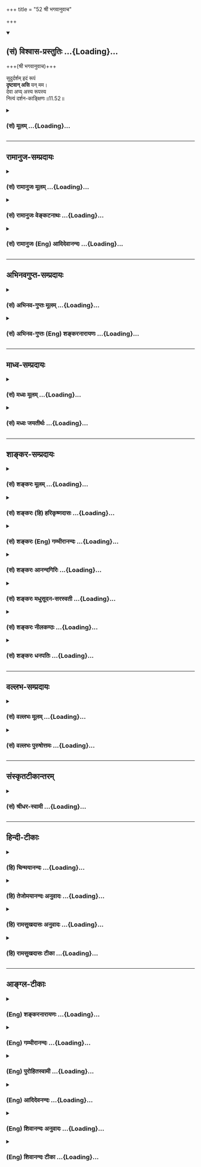 +++
title = "52 श्री भगवानुवाच"

+++
<div class="js_include" newlevelforh1="2" title="(सं) विश्वास-प्रस्तुतिः" unfilled url="/mahAbhAratam/shlokashaH/06-bhIShma-parva/03-bhagavad-gItA-parva/saMskRtam/vishvAsa-prastutiH/11_vishva-rUpa-darshana/52_shrI_bhagavAnuvAc.md">
<details open><summary><h2>(सं) विश्वास-प्रस्तुतिः ...{Loading}...</h2></summary>

+++(श्री भगवानुवाच)+++

सुदुर्दर्शम् इदं रूपं  
**दृष्टवान् असि** यन् मम।  
देवा अप्य् अस्य रूपस्य  
नित्यं दर्शन-काङ्क्षिणः॥11.52॥
</details>
</div>
<div class="js_include collapsed" newlevelforh1="3" title="(सं) मूलम्" unfilled url="/mahAbhAratam/shlokashaH/06-bhIShma-parva/03-bhagavad-gItA-parva/saMskRtam/mUlam/11_vishva-rUpa-darshana/52_shrI_bhagavAnuvAc.md">
<details><summary><h3>(सं) मूलम् ...{Loading}...</h3></summary>

श्री भगवानुवाच  
सुदुर्दर्शमिदं रूपं दृष्टवानसि यन्मम।  
देवा अप्यस्य रूपस्य नित्यं दर्शनकाङ्क्षिणः।।11.52।।
</details>
</div>


_________________
## रामानुज-सम्प्रदायः
<div class="js_include collapsed" newlevelforh1="3" title="(सं) रामानुजः मूलम्" unfilled url="/mahAbhAratam/shlokashaH/06-bhIShma-parva/03-bhagavad-gItA-parva/saMskRtam/rAmAnujaH/mUlam/11_vishva-rUpa-darshana/52_shrI_bhagavAnuvAc.md">
<details><summary><h3>(सं) रामानुजः मूलम् ...{Loading}...</h3></summary>

।।11.52।। श्रीभगवानुवाच -- **मम इदं** सर्वस्य प्रशासने अवस्थितं
सर्वाश्रयं सर्वकारणभूतं **रूपं यत् दृष्टवान् असि;** तत् सुदुर्दर्शं न
केन अपि द्रष्टुं शक्यम् **अस्य रूपस्य देवा अपि नित्यं दर्शनकाङ्क्षिणः;**
न तु दृष्टवन्तः। कुतः इत्यत्र आह --

</details>
</div>
<div class="js_include collapsed" newlevelforh1="3" title="(सं) रामानुजः वेङ्कटनाथः" unfilled url="/mahAbhAratam/shlokashaH/06-bhIShma-parva/03-bhagavad-gItA-parva/saMskRtam/rAmAnujaH/venkaTanAthaH/11_vishva-rUpa-darshana/52_shrI_bhagavAnuvAc.md">
<details><summary><h3>(सं) रामानुजः वेङ्कटनाथः ...{Loading}...</h3></summary>

  
  
।।11.52।। यच्छब्दस्य प्रसिद्धपरामर्शित्वेन प्रसिद्धाकारानाहसर्वस्य
प्रशासनेऽवस्थितमित्यादिना। नित्यम् इत्यस्य
पदार्थैकदेशदर्शनान्वयस्यागतिकस्य आश्रयणमनुचितमित्यभिप्रेत्याकाङ्क्षाया
नित्यत्वं दर्शनाभावमवगमयतीत्याशयेनाहन तु दृष्टवन्त इति।  
  

</details>
</div>
<div class="js_include collapsed" newlevelforh1="3" title="(सं) रामानुजः (Eng) आदिदेवानन्दः" unfilled url="/mahAbhAratam/shlokashaH/06-bhIShma-parva/03-bhagavad-gItA-parva/saMskRtam/rAmAnujaH/english/AdidevAnandaH/11_vishva-rUpa-darshana/52_shrI_bhagavAnuvAc.md">
<details><summary><h3>(सं) रामानुजः (Eng) आदिदेवानन्दः ...{Loading}...</h3></summary>

11.52 The Lord said This form of Mine which you have seen, and which has the whole universe under control, which is the foundation of all and which forms the origin of all - this cannot be beheld by any one. Even the gods ever long to see this form; but they have not seen it. Why; Sri Krsna says:

</details>
</div>


_________________
## अभिनवगुप्त-सम्प्रदायः
<div class="js_include collapsed" newlevelforh1="3" title="(सं) अभिनव-गुप्तः मूलम्" unfilled url="/mahAbhAratam/shlokashaH/06-bhIShma-parva/03-bhagavad-gItA-parva/saMskRtam/abhinava-guptaH/mUlam/11_vishva-rUpa-darshana/52_shrI_bhagavAnuvAc.md">
<details><summary><h3>(सं) अभिनव-गुप्तः मूलम् ...{Loading}...</h3></summary>

।।11.52।। No commentary.  
  

</details>
</div>
<div class="js_include collapsed" newlevelforh1="3" title="(सं) अभिनव-गुप्तः (Eng) शङ्करनारायणः" unfilled url="/mahAbhAratam/shlokashaH/06-bhIShma-parva/03-bhagavad-gItA-parva/saMskRtam/abhinava-guptaH/english/shankaranArAyaNaH/11_vishva-rUpa-darshana/52_shrI_bhagavAnuvAc.md">
<details><summary><h3>(सं) अभिनव-गुप्तः (Eng) शङ्करनारायणः ...{Loading}...</h3></summary>

11.52 Sri Abhinavagupta did not comment upon this sloka.

</details>
</div>


_________________
## माध्व-सम्प्रदायः
<div class="js_include collapsed" newlevelforh1="3" title="(सं) मध्वः मूलम्" unfilled url="/mahAbhAratam/shlokashaH/06-bhIShma-parva/03-bhagavad-gItA-parva/saMskRtam/madhvaH/mUlam/11_vishva-rUpa-darshana/52_shrI_bhagavAnuvAc.md">
<details><summary><h3>(सं) मध्वः मूलम् ...{Loading}...</h3></summary>

।।11.52।। Sri Madhvacharya did not comment on this sloka.,

</details>
</div>
<div class="js_include collapsed" newlevelforh1="3" title="(सं) मध्वः जयतीर्थः" unfilled url="/mahAbhAratam/shlokashaH/06-bhIShma-parva/03-bhagavad-gItA-parva/saMskRtam/madhvaH/jayatIrthaH/11_vishva-rUpa-darshana/52_shrI_bhagavAnuvAc.md">
<details><summary><h3>(सं) मध्वः जयतीर्थः ...{Loading}...</h3></summary>

।।11.52।। Sri Jayatirtha did not comment on this sloka.  
  

</details>
</div>


_________________
## शाङ्कर-सम्प्रदायः
<div class="js_include collapsed" newlevelforh1="3" title="(सं) शङ्करः मूलम्" unfilled url="/mahAbhAratam/shlokashaH/06-bhIShma-parva/03-bhagavad-gItA-parva/saMskRtam/shankaraH/mUlam/11_vishva-rUpa-darshana/52_shrI_bhagavAnuvAc.md">
<details><summary><h3>(सं) शङ्करः मूलम् ...{Loading}...</h3></summary>

।।11.52।। --,**सुदुर्दर्शं** सुष्ठु दुःखेन दर्शनम् अस्य इति
सुदुर्दर्शम्; **इदं रूपं दृष्टवान् असि यत् मम; देवाः अपि अस्य** मम
**रूपस्य नित्यं** सर्वदा **दर्शनकाङ्क्षिणः** दर्शनेप्सवोऽपि न त्वमिव
दृष्टवन्तः; न द्रक्ष्यन्ति च इति अभिप्रायः।। कस्मात् --,

</details>
</div>
<div class="js_include collapsed" newlevelforh1="3" title="(सं) शङ्करः (हि) हरिकृष्णदासः" unfilled url="/mahAbhAratam/shlokashaH/06-bhIShma-parva/03-bhagavad-gItA-parva/saMskRtam/shankaraH/hindI/harikRShNadAsaH/11_vishva-rUpa-darshana/52_shrI_bhagavAnuvAc.md">
<details><summary><h3>(सं) शङ्करः (हि) हरिकृष्णदासः ...{Loading}...</h3></summary>

।।11.52।। श्रीभगवान् बोले -- मेरे जिस रूपको तूने देखा है; वह बड़ा
दुर्दर्श है अर्थात् जिसका दर्शन बड़ी कठिनतासे हो; ऐसा है। देवता लोग भी
मेरे इस रूपका दर्शन करनेकी सदा इच्छा करते हैं। अभिप्राय यह है कि दर्शनकी
इच्छा करते हुए भी उन्होंने तेरी भाँति ( मेरा रूप ) देखा नहीं है और
देखेंगे भी नहीं।  
  
,

</details>
</div>
<div class="js_include collapsed" newlevelforh1="3" title="(सं) शङ्करः (Eng) गम्भीरानन्दः" unfilled url="/mahAbhAratam/shlokashaH/06-bhIShma-parva/03-bhagavad-gItA-parva/saMskRtam/shankaraH/english/gambhIrAnandaH/11_vishva-rUpa-darshana/52_shrI_bhagavAnuvAc.md">
<details><summary><h3>(सं) शङ्करः (Eng) गम्भीरानन्दः ...{Loading}...</h3></summary>

11.52 Idam, this; rupam, form; mama, of Mine; yat, which; drstavan, asi,
you have seen is; sudur-darsam, very difficult to see. Api, even; the
devah, gods; are nityam, ever; darsana-kanksinah, desirous of a vision;
asya, of this; rupasya, form of Mine. The idea is that though they want
to see, they have not seen in the way you have, nor will they see! Why
so;

</details>
</div>
<div class="js_include collapsed" newlevelforh1="3" title="(सं) शङ्करः आनन्दगिरिः" unfilled url="/mahAbhAratam/shlokashaH/06-bhIShma-parva/03-bhagavad-gItA-parva/saMskRtam/shankaraH/AnandagiriH/11_vishva-rUpa-darshana/52_shrI_bhagavAnuvAc.md">
<details><summary><h3>(सं) शङ्करः आनन्दगिरिः ...{Loading}...</h3></summary>

।।11.52।। उपास्यत्वाय विश्वरूपं स्तोतुं भगवदुक्तिमुत्थापयति --
**भगवानिति।** त्वद्व्यतिरिक्तानामिदं रूपं द्रष्टुमशक्यमित्येतद्विशदयति
-- **देवादय इति।**

</details>
</div>
<div class="js_include collapsed" newlevelforh1="3" title="(सं) शङ्करः मधुसूदन-सरस्वती" unfilled url="/mahAbhAratam/shlokashaH/06-bhIShma-parva/03-bhagavad-gItA-parva/saMskRtam/shankaraH/madhusUdana-sarasvatI/11_vishva-rUpa-darshana/52_shrI_bhagavAnuvAc.md">
<details><summary><h3>(सं) शङ्करः मधुसूदन-सरस्वती ...{Loading}...</h3></summary>

।।11.52।। स्वकृतस्यानुग्रहस्यातिर्दुलभत्वं दर्शयन् चतुर्भिः श्रीभगवानुवाच
-- सुदुर्दर्शमिति। मम यद्रूपमिदानीं त्वं दृष्टवानसि इदं विश्वरूपं
सुदुर्दर्शं अत्यन्तं द्रष्टुमशक्यं। यतो देवा अप्यस्य रूपस्य नित्यं
सर्वदा दर्शनकाङ्क्षिणो नतु त्वमिव पूर्वं दृष्टवन्तो न वाऽग्रे
द्रक्ष्यन्तीत्यभिप्रायः। दर्शनाकाङ्क्षया नित्यत्वोक्तिः।

</details>
</div>
<div class="js_include collapsed" newlevelforh1="3" title="(सं) शङ्करः नीलकण्ठः" unfilled url="/mahAbhAratam/shlokashaH/06-bhIShma-parva/03-bhagavad-gItA-parva/saMskRtam/shankaraH/nIlakaNThaH/11_vishva-rUpa-darshana/52_shrI_bhagavAnuvAc.md">
<details><summary><h3>(सं) शङ्करः नीलकण्ठः ...{Loading}...</h3></summary>

।।11.52।। अस्य विश्वरूपदर्शनस्य दौर्लभ्यं दर्शयन् श्रीभगवानुवाच
**सुदुर्दर्शमिति।** दर्शनकाङ्क्षिणः दर्शनं काङ्क्षन्ते एव न तु लभन्ते।

</details>
</div>
<div class="js_include collapsed" newlevelforh1="3" title="(सं) शङ्करः धनपतिः" unfilled url="/mahAbhAratam/shlokashaH/06-bhIShma-parva/03-bhagavad-gItA-parva/saMskRtam/shankaraH/dhanapatiH/11_vishva-rUpa-darshana/52_shrI_bhagavAnuvAc.md">
<details><summary><h3>(सं) शङ्करः धनपतिः ...{Loading}...</h3></summary>

।।11.52।। एवं श्रुत्वा स्वकृतस्यातिदर्लभस्यानुग्रहस्य वैयर्थ्यपरिहाराय
श्रीभगवानुवाच। यन्मम रुपं मदनुग्रहेण त्वं दृष्टवानसि तदिदमन्येषां सुष्ठु
दुःखेनात्यन्तकष्टेन दर्शनमस्येति सुदुर्द्सं यतोत्युत्तमाः
सात्विकास्तिद्दर्शनार्थिनश्च देवा इन्द्रादयोऽपि न तत्त्वमिव दृष्टवन्तो न
च द्रक्ष्यन्तीत्याशयेनाह -- देवा इति।

</details>
</div>


_________________
## वल्लभ-सम्प्रदायः
<div class="js_include collapsed" newlevelforh1="3" title="(सं) वल्लभः मूलम्" unfilled url="/mahAbhAratam/shlokashaH/06-bhIShma-parva/03-bhagavad-gItA-parva/saMskRtam/vallabhaH/mUlam/11_vishva-rUpa-darshana/52_shrI_bhagavAnuvAc.md">
<details><summary><h3>(सं) वल्लभः मूलम् ...{Loading}...</h3></summary>

।।11.52।। ततः एवं स्थितौ स्वरूपस्य सुदुर्दर्शत्वं
निरूपयन्प्रसङ्गादनुग्रहभक्त्यैकगम्यत्वं स्वस्य निगमयति त्रिभिः --
सुदुर्दर्शमिति। इदं मत्सम्बन्धि रूपमक्षरं विश्वरूपं यत्त्वं दृष्टवानसि;
यतोऽहं सुदुर्दर्शस्तदा किं वाच्यं मत्सम्बन्धिरूपमिदमिति तदेवाह -- देवा
अपीति। सात्विका अपि ते नित्यं दर्शनकाङ्क्षिणः; न तु दृष्टवन्तोऽपि
अनुग्रहबीजभावाभावात्।

</details>
</div>
<div class="js_include collapsed" newlevelforh1="3" title="(सं) वल्लभः पुरुषोत्तमः" unfilled url="/mahAbhAratam/shlokashaH/06-bhIShma-parva/03-bhagavad-gItA-parva/saMskRtam/vallabhaH/puruShottamaH/11_vishva-rUpa-darshana/52_shrI_bhagavAnuvAc.md">
<details><summary><h3>(सं) वल्लभः पुरुषोत्तमः ...{Loading}...</h3></summary>

  
  
।।11.52।। स्वस्य रूपस्य स्वानुग्रहैकसाध्यत्वेन परमदुर्लभत्वमाह --
श्रीभगवानुवाच सुदुर्दर्शमिति। इदं परिदृश्यमानं मम रूपं सुदुर्दर्शं
सुष्ठु दुःखेनाऽपि द्रष्टुमशक्यं यत् त्वं दृष्टवानसि। देवा अपि
मत्क्रीडायोग्या मदंशा अपि अस्य नित्यं प्रत्यहं दर्शनकाङ्क्षिणः
दर्शनेच्छवस्तिष्ठन्तीत्यर्थः। अत्रायं भावः -- ब्रह्मादयो देवाः
श्रीदेवकीगृहे स्तुत्वा गतास्तदा गर्भ एव प्राकट्यं; न बहिः बहिः
प्राकट्यानन्तरं तु मातृप्रार्थनया तिरोहितं कृत्वा ध्यानास्पदत्वेन
स्थापितं देवादीनां तु तद्वृत्तान्ताज्ञानाद्वेदोक्तरीत्या
भजनात्तादृक्स्वरूपदर्शनमेव भवति इदं च स्वरूपं भावात्मकं वेदाद्यगम्यं
भक्तमुखात् श्रुतत्वाच्चाकाङ्क्षिणस्तिष्ठन्तीति तथा।  
  

</details>
</div>


_________________
## संस्कृतटीकान्तरम्
<div class="js_include collapsed" newlevelforh1="3" title="(सं) श्रीधर-स्वामी" unfilled url="/mahAbhAratam/shlokashaH/06-bhIShma-parva/03-bhagavad-gItA-parva/saMskRtam/shrIdhara-svAmI/11_vishva-rUpa-darshana/52_shrI_bhagavAnuvAc.md">
<details><summary><h3>(सं) श्रीधर-स्वामी ...{Loading}...</h3></summary>

।।11.52।। स्वकृतस्यानुग्रहस्यातिदुर्लभत्वं दर्शयन् श्रीभगवानुवाच **--
सुदुर्दर्शमिति।** यन्मम विश्वरूपं त्वं दृष्टवानसि इदं सुदुर्दर्शमत्यन्तं
द्रष्टुमशक्यम्। अतो देवा अप्यस्य रूपस्य सर्वदा दर्शनमिच्छन्ति न केवलं
पुनरिदं पश्यन्ति।

</details>
</div>


_________________
## हिन्दी-टीकाः
<div class="js_include collapsed" newlevelforh1="3" title="(हि) चिन्मयानन्दः" unfilled url="/mahAbhAratam/shlokashaH/06-bhIShma-parva/03-bhagavad-gItA-parva/hindI/chinmayAnandaH/11_vishva-rUpa-darshana/52_shrI_bhagavAnuvAc.md">
<details><summary><h3>(हि) चिन्मयानन्दः ...{Loading}...</h3></summary>

।।11.52।। See Commentary under 11.53.

</details>
</div>
<div class="js_include collapsed" newlevelforh1="3" title="(हि) तेजोमयानन्दः अनुवादः" unfilled url="/mahAbhAratam/shlokashaH/06-bhIShma-parva/03-bhagavad-gItA-parva/hindI/tejomayAnandaH/anuvAdaH/11_vishva-rUpa-darshana/52_shrI_bhagavAnuvAc.md">
<details><summary><h3>(हि) तेजोमयानन्दः अनुवादः ...{Loading}...</h3></summary>

।।11.52।। श्रीभगवान् ने कहा -- मेरा यह रूप देखने को मिलना अति दुर्लभ है,
जिसको कि तुमने देखा है। देवतागण भी सदा इस रूप के दर्शन के इच्छुक रहते
हैं।।

</details>
</div>
<div class="js_include collapsed" newlevelforh1="3" title="(हि) रामसुखदासः अनुवादः" unfilled url="/mahAbhAratam/shlokashaH/06-bhIShma-parva/03-bhagavad-gItA-parva/hindI/rAmasukhadAsaH/anuvAdaH/11_vishva-rUpa-darshana/52_shrI_bhagavAnuvAc.md">
<details><summary><h3>(हि) रामसुखदासः अनुवादः ...{Loading}...</h3></summary>

।।11.52।। श्रीभगवान् बोले -- मेरा यह जो रूप तुमने देखा है, इसके दर्शन
अत्यन्त ही दुर्लभ हैं। इस रूपको देखनेके लिये देवता भी नित्य लालायित रहते
हैं।

</details>
</div>
<div class="js_include collapsed" newlevelforh1="3" title="(हि) रामसुखदासः टीका" unfilled url="/mahAbhAratam/shlokashaH/06-bhIShma-parva/03-bhagavad-gItA-parva/hindI/rAmasukhadAsaH/TIkA/11_vishva-rUpa-darshana/52_shrI_bhagavAnuvAc.md">
<details><summary><h3>(हि) रामसुखदासः टीका ...{Loading}...</h3></summary>

।।11.52।।***व्याख्या--*'सुदुर्दर्शमिदं रूपं दृष्टवानसि यन्मम'--**यहाँ
**'सुदुर्दर्शम्'** पद चतुर्भुजरूपके लिये ही आया है, विराट्रूप या
द्विभुजरूपके लिये नहीं। कारण कि विराट्रूपकी तो देवता भी कल्पना क्यों
करने लगे ! और मनुष्यरूप जब मनुष्योंके लिये सुलभ था, तब देवताओंके ल,ये वह
दुर्लभ कैसे होता ! इसलिये **'सुदुर्दर्शम्'** पदसे भगवान् विष्णुका
चतुर्भुजरूप ही लेना चाहिये, जिसके लिये **'देवरूपम्'** (11। 45) और
**स्वकं रूपम्** (11। 50) पद आये हैं।

</details>
</div>


_________________
## आङ्ग्ल-टीकाः
<div class="js_include collapsed" newlevelforh1="3" title="(Eng) शङ्करनारायणः" unfilled url="/mahAbhAratam/shlokashaH/06-bhIShma-parva/03-bhagavad-gItA-parva/english/shankaranArAyaNaH/11_vishva-rUpa-darshana/52_shrI_bhagavAnuvAc.md">
<details><summary><h3>(Eng) शङ्करनारायणः ...{Loading}...</h3></summary>

11.52. The Bhagavat said This form of Mine, which you have just observed is extremely difficult to observe; even gods are always curious of observing this form.

</details>
</div>
<div class="js_include collapsed" newlevelforh1="3" title="(Eng) गम्भीरानन्दः" unfilled url="/mahAbhAratam/shlokashaH/06-bhIShma-parva/03-bhagavad-gItA-parva/english/gambhIrAnandaH/11_vishva-rUpa-darshana/52_shrI_bhagavAnuvAc.md">
<details><summary><h3>(Eng) गम्भीरानन्दः ...{Loading}...</h3></summary>

11.52 The Blessed Lord said This form of Mine which you have seen is very difficult to see; even the gods are ever desirous of a vision of this form.

</details>
</div>
<div class="js_include collapsed" newlevelforh1="3" title="(Eng) पुरोहितस्वामी" unfilled url="/mahAbhAratam/shlokashaH/06-bhIShma-parva/03-bhagavad-gItA-parva/english/purohitasvAmI/11_vishva-rUpa-darshana/52_shrI_bhagavAnuvAc.md">
<details><summary><h3>(Eng) पुरोहितस्वामी ...{Loading}...</h3></summary>

11.52 Lord Shri Krishna replied: It is hard to see this vision of Me that thou hast seen. Even the most powerful have longed for it in vain.

</details>
</div>
<div class="js_include collapsed" newlevelforh1="3" title="(Eng) आदिदेवनन्दः" unfilled url="/mahAbhAratam/shlokashaH/06-bhIShma-parva/03-bhagavad-gItA-parva/english/AdidevanandaH/11_vishva-rUpa-darshana/52_shrI_bhagavAnuvAc.md">
<details><summary><h3>(Eng) आदिदेवनन्दः ...{Loading}...</h3></summary>

11.52 The Lord said It it very hard to behold this form of Mine which you have seen. Even the gods ever long to behold this form.

</details>
</div>
<div class="js_include collapsed" newlevelforh1="3" title="(Eng) शिवानन्दः अनुवादः" unfilled url="/mahAbhAratam/shlokashaH/06-bhIShma-parva/03-bhagavad-gItA-parva/english/shivAnandaH/anuvAdaH/11_vishva-rUpa-darshana/52_shrI_bhagavAnuvAc.md">
<details><summary><h3>(Eng) शिवानन्दः अनुवादः ...{Loading}...</h3></summary>

11.52 The Blessed Lord said Very hard indeed it is to see this form of Mine which thou hast seen. Even the gods are ever longing to behold it.

</details>
</div>
<div class="js_include collapsed" newlevelforh1="3" title="(Eng) शिवानन्दः टीका" unfilled url="/mahAbhAratam/shlokashaH/06-bhIShma-parva/03-bhagavad-gItA-parva/english/shivAnandaH/TIkA/11_vishva-rUpa-darshana/52_shrI_bhagavAnuvAc.md">
<details><summary><h3>(Eng) शिवानन्दः टीका ...{Loading}...</h3></summary>

11.52 सुदुर्दर्शम् very hard to see; इदम् this; रूपम् form; दृष्टवानसि
thou hast seen; यत् which; मम My; देवाः gods; अपि also; अस्य (of) this;
रूपस्य of form; नित्यम् ever; दर्शनकाङ्क्षिणः (are) desrious to behold.Commentary Lord Krishna says to Arjuna Though the gods long to behold the Cosmic Form yet they have not seen it as you have done. THey can never behold it.Just as the Chataka (a bird) longs for a drop of rain; eagerly turning its eyes towards the clouds; so also do gods yearn to behold the Cosmic Form but their wishes have not been gratified even in their dreams. Such is that marvellous vision which thou hast easily seen.

</details>
</div>
